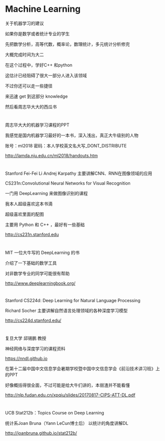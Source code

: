 # Machine Learning

关于机器学习的建议

如果你是数学或者统计专业的学生

先把数学分析，高等代数，概率论，数理统计，多元统计分析修完

大概完成时间为大二

在这个过程中，学好C++ 和python

这估计已经阻碍了很大一部分人进入该领域

不过你还可以走一些捷径

来迅速 get 到这部分 knowledge

然后看周志华大大的西瓜书
#
#
#
周志华大大的机器学习课程的PPT

我感觉是国内机器学习最好的一本书，深入浅出，真正大牛级别的人物

账号：ml2018 密码：本人学校英文名大写_DONT_DISTRIBUTE

http://lamda.nju.edu.cn/ml2018/handouts.htm
#
#
#
Stanford Fei-Fei Li Andrej Karpathy 主要讲解CNN、RNN在图像领域的应用

CS231n:Convolutional Neural Networks for Visual Recognition

一门用 DeepLearning 来做图像识别的课程

我本人超级喜欢这本书滴

超级喜欢里面的配图

主要用 Python 和 C++ ，最好有一些基础

http://cs231n.stanford.edu
#
#
#
MIT 一位大牛写的 DeepLearning 的书

介绍了一下基础的数学工具

对非数学专业的同学可能很有帮助

http://www.deeplearningbook.org/
#
#
#
Stanford CS224d: Deep Learning for Natural Language Processing

Richard Socher 主要讲解自然语言处理领域的各种深度学习模型

http://cs224d.stanford.edu/
#
#
#
复旦大学 邱锡鹏 教授

神经网络与深度学习的课程资料

https://nndl.github.io

在第十二届中国中文信息学会暑期学校暨中国中文信息学会《前沿技术讲习班》上的PPT

好像概括得很全面，不过可能是给大牛们讲的，本弱渣并不能看懂

http://nlp.fudan.edu.cn/xpqiu/slides/20170817-CIPS-ATT-DL.pdf
#
#
#
UCB Stat212b：Topics Course on Deep Learning

统计系Joan Bruna（Yann LeCun博士后） 以统计的角度讲解DL

http://joanbruna.github.io/stat212b/

